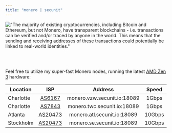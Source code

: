 ```yaml
---
title: "monero | secunit"
---
```


<p>
<a href="https://getmonero.org/"><img src="https://secunit.pages.dev/images/monero-symbol-on-white-480.png" position="left" style="float:left;"></a>
"The majority of existing cryptocurrencies, including Bitcoin and Ethereum, but not Monero, have transparent blockchains - i.e. transactions can be verified and/or traced by anyone in the world. This means that the sending and receiving addresses of these transactions could potentially be linked to real-world identities."
</p>

<br />
<br />

Feel free to utilize my super-fast Monero nodes, running the latest [AMD Zen 3](https://www.amd.com/en/products/cpu/amd-ryzen-9-5950x#product-specs) hardware:

| Location | ISP | Address | Speed |
| --- | :---: | :----: | :----: |
| Charlotte | [AS6167](https://bgp.he.net/AS6167) | monero.vzw.secunit.io:18089 | 1Gbps |
| Charlotte | [AS7843](https://bgp.he.net/AS7843) | monero.twc.secunit.io:18089 | 1Gbps |
| Atlanta | [AS20473](https://bgp.he.net/AS20473) | monero.atl.secunit.io:18089 | 10Gbps |
| Stockholm | [AS20473](https://bgp.he.net/AS20473) | monero.se.secunit.io:18089 | 10Gbps |

